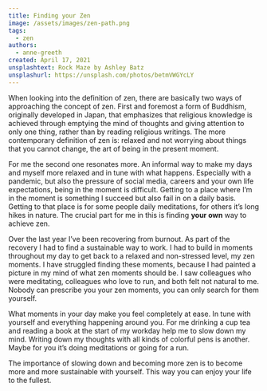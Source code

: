 ```yaml
---
title: Finding your Zen
image: /assets/images/zen-path.png
tags:
  - zen
authors:
  - anne-greeth
created: April 17, 2021
unsplashtext: Rock Maze by Ashley Batz
unsplashurl: https://unsplash.com/photos/betmVWGYcLY
---
```

When looking into the definition of zen, there are basically two ways of approaching the concept of zen. First and foremost a form of Buddhism, originally developed in Japan, that emphasizes that religious knowledge is achieved through emptying the mind of thoughts and giving attention to only one thing, rather than by reading religious writings. The more contemporary definition of zen is:  relaxed and not worrying about things that you cannot change, the art of being in the present moment.

For me the second one resonates more. An informal way to make my days and myself more relaxed and in tune with what happens. Especially with a pandemic, but also the pressure of social media, careers and your own life expectations, being in the moment is difficult.  Getting to a place where I’m in the moment is something I succeed but also fail in on a daily basis. Getting to that place is for some people daily meditations, for others it’s long hikes in nature. The crucial part for me in this is finding **your own** way to achieve zen.

Over the last year I’ve been recovering from burnout. As part of the recovery I had to find a sustainable way to work. I had to build in moments throughout my day to get back to a relaxed and non-stressed level, my zen moments. I  have struggled finding these moments, because I had painted a picture in my mind of what zen moments should be. I saw colleagues who were meditating, colleagues who love to run, and both felt not natural to me. Nobody can prescribe you your zen moments, you can only search for them yourself.

What moments in your day make you feel completely at ease. In tune with yourself and everything happening around you. For me drinking a cup tea and reading a book at the start of my workday help me to slow down my mind. Writing down my thoughts with all kinds of colorful pens is another. Maybe for you it’s doing meditations or going for a run.

The importance of slowing down and becoming more zen is to become more and more sustainable with yourself. This way you can enjoy your life to the fullest.

